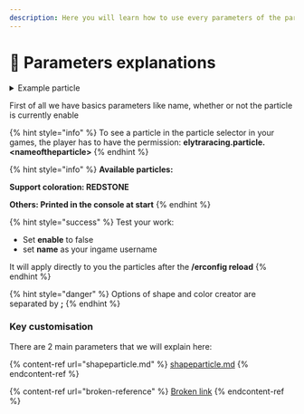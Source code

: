 ```yaml
---
description: Here you will learn how to use every parameters of the particle creator
---
```


# 💾 Parameters explanations

<details>

<summary>Example particle</summary>

```
{
    "name": "RainbowCircle",
    "enable": true,
    "particle": "REDSTONE",
    "item": "GOLDEN_APPLE:0",
    "shapeParticle": [
      {
        "key": "SHAPE_CIRCLE",
        "option": "20;0.66"
      },
      {
        "key": "MASK_PLAYERFOLLOW",
        "option": ""
      }
    ],
    "colorCreator": [
      {
        "key": "RAINBOW",
        "option": "10000;true"
      }
    ]
}
```

</details>

First of all we have basics parameters like name, whether or not the particle is currently enable

{% hint style="info" %}
To see a particle in the particle selector in your games, the player has to have the permission: **elytraracing.particle.\<nameoftheparticle>**
{% endhint %}

{% hint style="info" %}
**Available particles:**

**Support coloration: REDSTONE**

**Others: Printed in the console at start**
{% endhint %}

{% hint style="success" %}
Test your work:&#x20;

* Set **enable** to false
* set **name** as your ingame username

It will apply directly to you the particles after the **/erconfig reload**
{% endhint %}

{% hint style="danger" %}
Options of shape and color creator are separated by **;**
{% endhint %}

### **Key customisation**

There are 2 main parameters that we will explain here:

{% content-ref url="shapeparticle.md" %}
[shapeparticle.md](shapeparticle.md)
{% endcontent-ref %}

{% content-ref url="broken-reference" %}
[Broken link](broken-reference)
{% endcontent-ref %}
